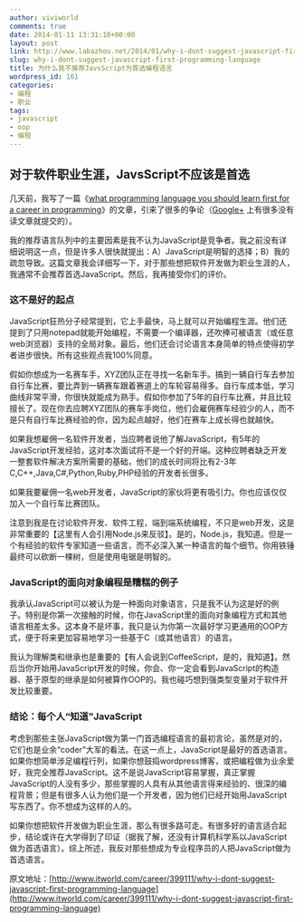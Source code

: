 ```yaml
---
author: viviworld
comments: true
date: 2014-01-11 13:31:18+00:00
layout: post
link: http://www.labazhou.net/2014/01/why-i-dont-suggest-javascript-first-programming-language/
slug: why-i-dont-suggest-javascript-first-programming-language
title: 为什么我不推荐JavsScript为首选编程语言
wordpress_id: 161
categories:
- 编程
- 职业
tags:
- javascript
- oop
- 编程
---
```


## 对于软件职业生涯，JavsScript不应该是首选


几天前，我写了一篇《[what programming language you should learn first for a career in programming](http://www.itworld.com/development/398363/whats-best-first-programming-language-learn)》的文章，引来了很多的争论（[Google+](https://plus.google.com/u/0/+MatthewMombrea/posts/WwW9grUBioR) 上有很多没有读文章就提交的）。

我的推荐语言队列中的主要因素是我不认为JavaScript是竞争者。我之前没有详细说明这一点，但是许多人很快就提出：A）JavaScript是明智的选择；B）我的疏忽导致。这篇文章我会详细写一下，对于那些想把软件开发做为职业生涯的人，我通常不会推荐首选JavaScript。然后，我再接受你们的评价。


### 这不是好的起点


JavaScript狂热分子经常提到，它上手最快，马上就可以开始编程生涯。他们还提到了只用notepad就能开始编程，不需要一个编译器，还吹捧可被语言（或任意web浏览器）支持的全局对象。最后，他们还会讨论语言本身简单的特点使得初学者进步很快。所有这些观点我100%同意。

假如你想成为一名赛车手，XYZ团队正在寻找一名新车手。搞到一辆自行车去参加自行车比赛，要比弄到一辆赛车跟着赛道上的车轮容易得多。自行车成本低，学习曲线非常平滑，你很快就能成为熟手。假如你参加了5年的自行车比赛，并且比较擅长了。现在你去应聘XYZ团队的赛车手岗位，他们会雇佣赛车经验少的人，而不是只有自行车比赛经验的你，因为起点越好，他们在赛车上成长得也就越快。

如果我想雇佣一名软件开发者，当应聘者说他了解JavaScript，有5年的JavaScript开发经验，这对本次面试将不是一个好的开端。这种应聘者缺乏开发一整套软件解决方案所需要的基础，他们的成长时间将比有2-3年C,C++,Java,C#,Python,Ruby,PHP经验的开发者长很多。

如果我要雇佣一名web开发者，JavaScript的家伙将更有吸引力。你也应该仅仅加入一个自行车比赛团队。

注意到我是在讨论软件开发、软件工程，端到端系统编程，不只是web开发，这是非常重要的【这里有人会引用Node.js来反驳】。是的，Node.js，我知道。但是一个有经验的软件专家知道一些语言，而不必深入某一种语言的每个细节。你用铁锤最终可以砍断一棵树，但是使用电锯是明智的。


### JavaScript的面向对象编程是糟糕的例子


我承认JavaScript可以被认为是一种面向对象语言，只是我不认为这是好的例子。特别是你第一次接触的时候，你在JavaScript里的面向对象编程方式和其他语言相差太多。这本身不是坏事，我只是认为你第一次最好学习更通用的OOP方式，便于将来更加容易地学习一些基于C（或其他语言）的语言。

我认为理解类和继承也是重要的【有人会说到CoffeeScript，是的，我知道】。然后当你开始用JavaScript开发的时候，你会、你一定会看到JavaScript的构造器、基于原型的继承是如何被算作OOP的。我也碰巧想到强类型变量对于软件开发比较重要。


### 结论：每个人“知道”JavaScript


考虑到那些主张JavaScript做为第一门首选编程语言的最初言论，虽然是对的，它们也是业余“coder”大军的看法。在这一点上，JavaScript是最好的首选语言。如果你想简单涉足编程行列，如果你想鼓捣wordpress博客，或把编程做为业余爱好，我完全推荐JavaScript。这不是说JavaScript容易掌握，真正掌握JavaScript的人没有多少，那些掌握的人具有从其他语言得来经验的、很深的编程背景；但是有很多人认为他们是一个开发者，因为他们已经开始用JavaScript写东西了。你不想成为这样的人的。

如果你想把软件开发做为职业生涯，那么有很多路可走。有很多好的语言适合起步，结论或许在大学得到了印证（据我了解，还没有计算机科学系以JavaScript做为首选语言）。综上所述，我反对那些想成为专业程序员的人把JavaScript做为首选语言。

原文地址：[http://www.itworld.com/career/399111/why-i-dont-suggest-javascript-first-programming-language](http://www.itworld.com/career/399111/why-i-dont-suggest-javascript-first-programming-language)
